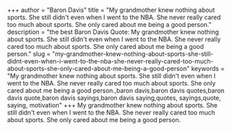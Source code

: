 +++
author = "Baron Davis"
title = "My grandmother knew nothing about sports. She still didn't even when I went to the NBA. She never really cared too much about sports. She only cared about me being a good person."
description = "the best Baron Davis Quote: My grandmother knew nothing about sports. She still didn't even when I went to the NBA. She never really cared too much about sports. She only cared about me being a good person."
slug = "my-grandmother-knew-nothing-about-sports-she-still-didnt-even-when-i-went-to-the-nba-she-never-really-cared-too-much-about-sports-she-only-cared-about-me-being-a-good-person"
keywords = "My grandmother knew nothing about sports. She still didn't even when I went to the NBA. She never really cared too much about sports. She only cared about me being a good person.,baron davis,baron davis quotes,baron davis quote,baron davis sayings,baron davis saying,quotes, sayings,quote, saying, motivation"
+++
My grandmother knew nothing about sports. She still didn't even when I went to the NBA. She never really cared too much about sports. She only cared about me being a good person.
